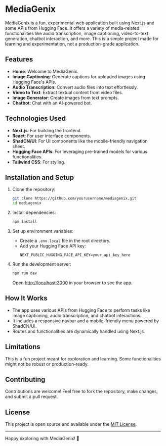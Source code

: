 # MediaGenix

MediaGenix is a fun, experimental web application built using Next.js and some APIs from Hugging Face. It offers a variety of media-related functionalities like audio transcription, image captioning, video-to-text generation, chatbot interaction, and more. This is a simple project made for learning and experimentation, not a production-grade application.

## Features

- **Home**: Welcome to MediaGenix.
- **Image Captioning**: Generate captions for uploaded images using Hugging Face's APIs.
- **Audio Transcription**: Convert audio files into text effortlessly.
- **Video to Text**: Extract textual content from video files.
- **Image Generator**: Create images from text prompts.
- **Chatbot**: Chat with an AI-powered bot.

## Technologies Used

- **Next.js**: For building the frontend.
- **React**: For user interface components.
- **ShadCN/UI**: For UI components like the mobile-friendly navigation sheet.
- **Hugging Face APIs**: For leveraging pre-trained models for various functionalities.
- **Tailwind CSS**: For styling.

## Installation and Setup

1. Clone the repository:
   ```bash
   git clone https://github.com/yourusername/mediagenix.git
   cd mediagenix
   ```

2. Install dependencies:
   ```bash
   npm install
   ```

3. Set up environment variables:
   - Create a `.env.local` file in the root directory.
   - Add your Hugging Face API key:
     ```env
     NEXT_PUBLIC_HUGGING_FACE_API_KEY=your_api_key_here
     ```

4. Run the development server:
   ```bash
   npm run dev
   ```

   Open [http://localhost:3000](http://localhost:3000) in your browser to see the app.

## How It Works

- The app uses various APIs from Hugging Face to perform tasks like image captioning, audio transcription, and chatbot interactions.
- It includes a responsive navbar and a mobile-friendly menu powered by ShadCN/UI.
- Routes and functionalities are dynamically handled using Next.js.

## Limitations

This is a fun project meant for exploration and learning. Some functionalities might not be robust or production-ready.

## Contributing

Contributions are welcome! Feel free to fork the repository, make changes, and submit a pull request.

## License

This project is open source and available under the [MIT License](LICENSE).

---

Happy exploring with MediaGenix! 🚀

